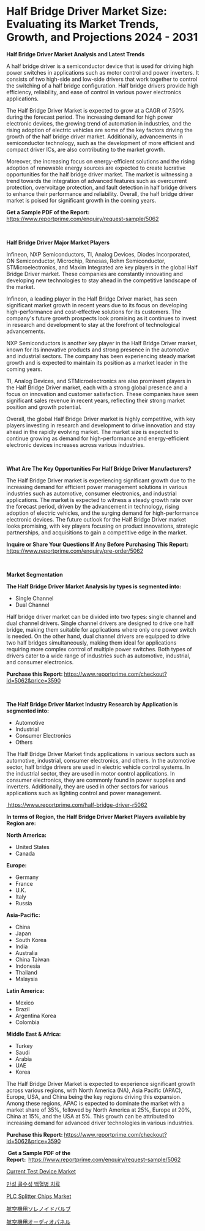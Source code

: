 <p><h1>Half Bridge Driver Market Size: Evaluating its Market Trends, Growth, and Projections 2024 - 2031</h1></p><p><strong>Half Bridge Driver Market Analysis and Latest Trends</strong></p>
<p><p>A half bridge driver is a semiconductor device that is used for driving high power switches in applications such as motor control and power inverters. It consists of two high-side and low-side drivers that work together to control the switching of a half bridge configuration. Half bridge drivers provide high efficiency, reliability, and ease of control in various power electronics applications.</p><p>The Half Bridge Driver Market is expected to grow at a CAGR of 7.50% during the forecast period. The increasing demand for high power electronic devices, the growing trend of automation in industries, and the rising adoption of electric vehicles are some of the key factors driving the growth of the half bridge driver market. Additionally, advancements in semiconductor technology, such as the development of more efficient and compact driver ICs, are also contributing to the market growth.</p><p>Moreover, the increasing focus on energy-efficient solutions and the rising adoption of renewable energy sources are expected to create lucrative opportunities for the half bridge driver market. The market is witnessing a trend towards the integration of advanced features such as overcurrent protection, overvoltage protection, and fault detection in half bridge drivers to enhance their performance and reliability. Overall, the half bridge driver market is poised for significant growth in the coming years.</p></p>
<p><strong>Get a Sample PDF of the Report:&nbsp;</strong> <a href="https://www.reportprime.com/enquiry/request-sample/5062">https://www.reportprime.com/enquiry/request-sample/5062</a></p>
<p>&nbsp;</p>
<p><strong>Half Bridge Driver Major Market Players</strong></p>
<p><p>Infineon, NXP Semiconductors, TI, Analog Devices, Diodes Incorporated, ON Semiconductor, Microchip, Renesas, Rohm Semiconductor, STMicroelectronics, and Maxim Integrated are key players in the global Half Bridge Driver market. These companies are constantly innovating and developing new technologies to stay ahead in the competitive landscape of the market.</p><p>Infineon, a leading player in the Half Bridge Driver market, has seen significant market growth in recent years due to its focus on developing high-performance and cost-effective solutions for its customers. The company's future growth prospects look promising as it continues to invest in research and development to stay at the forefront of technological advancements.</p><p>NXP Semiconductors is another key player in the Half Bridge Driver market, known for its innovative products and strong presence in the automotive and industrial sectors. The company has been experiencing steady market growth and is expected to maintain its position as a market leader in the coming years.</p><p>TI, Analog Devices, and STMicroelectronics are also prominent players in the Half Bridge Driver market, each with a strong global presence and a focus on innovation and customer satisfaction. These companies have seen significant sales revenue in recent years, reflecting their strong market position and growth potential.</p><p>Overall, the global Half Bridge Driver market is highly competitive, with key players investing in research and development to drive innovation and stay ahead in the rapidly evolving market. The market size is expected to continue growing as demand for high-performance and energy-efficient electronic devices increases across various industries.</p></p>
<p>&nbsp;</p>
<p><strong>What Are The Key Opportunities For Half Bridge Driver Manufacturers?</strong></p>
<p><p>The Half Bridge Driver market is experiencing significant growth due to the increasing demand for efficient power management solutions in various industries such as automotive, consumer electronics, and industrial applications. The market is expected to witness a steady growth rate over the forecast period, driven by the advancement in technology, rising adoption of electric vehicles, and the surging demand for high-performance electronic devices. The future outlook for the Half Bridge Driver market looks promising, with key players focusing on product innovations, strategic partnerships, and acquisitions to gain a competitive edge in the market.</p></p>
<p><strong>Inquire or Share Your Questions If Any Before Purchasing This Report:</strong> <a href="https://www.reportprime.com/enquiry/pre-order/5062">https://www.reportprime.com/enquiry/pre-order/5062</a></p>
<p>&nbsp;</p>
<p><strong>Market Segmentation</strong></p>
<p><strong>The Half Bridge Driver Market Analysis by types is segmented into:</strong></p>
<p><ul><li>Single Channel</li><li>Dual Channel</li></ul></p>
<p><p>Half bridge driver market can be divided into two types: single channel and dual channel drivers. Single channel drivers are designed to drive one half bridge, making them suitable for applications where only one power switch is needed. On the other hand, dual channel drivers are equipped to drive two half bridges simultaneously, making them ideal for applications requiring more complex control of multiple power switches. Both types of drivers cater to a wide range of industries such as automotive, industrial, and consumer electronics.</p></p>
<p><strong>Purchase this Report:&nbsp;</strong><a href="https://www.reportprime.com/checkout?id=5062&price=3590">https://www.reportprime.com/checkout?id=5062&price=3590</a></p>
<p>&nbsp;</p>
<p><strong>The Half Bridge Driver Market Industry Research by Application is segmented into:</strong></p>
<p><ul><li>Automotive</li><li>Industrial</li><li>Consumer Electronics</li><li>Others</li></ul></p>
<p><p>The Half Bridge Driver Market finds applications in various sectors such as automotive, industrial, consumer electronics, and others. In the automotive sector, half bridge drivers are used in electric vehicle control systems. In the industrial sector, they are used in motor control applications. In consumer electronics, they are commonly found in power supplies and inverters. Additionally, they are used in other sectors for various applications such as lighting control and power management.</p></p>
<p><a href="https://www.reportprime.com/half-bridge-driver-r5062">&nbsp;https://www.reportprime.com/half-bridge-driver-r5062</a></p>
<p><strong>In terms of Region, the Half Bridge Driver Market Players available by Region are:</strong></p>
<p>
    <p> <strong> North America: </strong>
        <ul>
            <li>United States</li>
            <li>Canada</li>
        </ul>
        </p> 
    <p> <strong> Europe: </strong>
        <ul>
            <li>Germany</li>
            <li>France</li>
            <li>U.K.</li>
            <li>Italy</li>
            <li>Russia</li>
        </ul>
        </p> 
    <p> <strong> Asia-Pacific: </strong>
        <ul>
            <li>China</li>
            <li>Japan</li>
            <li>South Korea</li>
            <li>India</li>
            <li>Australia</li>
            <li>China Taiwan</li>
            <li>Indonesia</li>
            <li>Thailand</li>
            <li>Malaysia</li>
        </ul>
        </p> 
    <p> <strong> Latin America: </strong>
        <ul>
            <li>Mexico</li>
            <li>Brazil</li>
            <li>Argentina Korea</li>
            <li>Colombia</li>
        </ul>
        </p> 
    <p> <strong> Middle East & Africa: </strong>
        <ul>
            <li>Turkey</li>
            <li>Saudi</li>
            <li>Arabia</li>
            <li>UAE</li>
            <li>Korea</li>
        </ul>
    </p>
    </p>
<p><p>The Half Bridge Driver Market is expected to experience significant growth across various regions, with North America (NA), Asia Pacific (APAC), Europe, USA, and China being the key regions driving this expansion. Among these regions, APAC is expected to dominate the market with a market share of 35%, followed by North America at 25%, Europe at 20%, China at 15%, and the USA at 5%. This growth can be attributed to increasing demand for advanced driver technologies in various industries.</p></p>
<p><strong>Purchase this Report: </strong><a href="https://www.reportprime.com/checkout?id=5062&price=3590">https://www.reportprime.com/checkout?id=5062&price=3590</a></p>
<p>&nbsp;<strong>Get a Sample PDF of the Report:&nbsp;&nbsp;</strong><a href="https://www.reportprime.com/enquiry/request-sample/5062">https://www.reportprime.com/enquiry/request-sample/5062</a></p>
<p><strong></strong></p>
<p><p><a href="https://github.com/vregtldg37/Market-Research-Report-List-1/blob/main/current-test-device-market.md">Current Test Device Market</a></p><p><a href="https://medium.com/@tammyholmes1955/%EC%A0%84-%EC%84%B8%EA%B3%84-%EB%A7%8C%EC%84%B1-%EA%B3%A8%EC%88%98%EC%84%B1-%EB%B0%B1%ED%98%88%EB%B3%91-%EC%B9%98%EB%A3%8C-%EC%8B%9C%EC%9E%A5-%EC%9D%91%EC%9A%A9-%EC%B5%9C%EC%A2%85-%EC%82%AC%EC%9A%A9-%EC%82%B0%EC%97%85-%EC%9C%A0%ED%98%95-%EC%9E%A5%EB%B9%84-%EB%B0%8F-%EC%A7%80%EC%97%AD%EC%97%90-%EC%B4%88%EC%A0%90%EC%9D%84-%EB%A7%9E%EC%B6%98-%EB%B6%84%EC%84%9D-%EB%B0%8F-%EC%98%88%EC%B8%A1-2024-2031-78117443cc39">만성 골수성 백혈병 치료</a></p><p><a href="https://medium.com/@enosstark/plc-splitter-chips-market-overview-global-market-trends-and-future-prospects-from-2024-to-2031-49e7e2e0c16a">PLC Splitter Chips Market</a></p><p><a href="https://medium.com/@elenorkiehn/%E8%88%AA%E7%A9%BA%E6%A9%9F%E7%94%A8%E3%82%BD%E3%83%AC%E3%83%8E%E3%82%A4%E3%83%89%E3%83%90%E3%83%AB%E3%83%96%E5%B8%82%E5%A0%B4-%E3%82%B0%E3%83%AD%E3%83%BC%E3%83%90%E3%83%AB%E3%81%8A%E3%82%88%E3%81%B3%E5%9C%B0%E5%9F%9F%E5%88%A5%E5%88%86%E6%9E%90-%E5%9C%B0%E5%9F%9F-%E5%9B%BD%E3%83%AC%E3%83%99%E3%83%AB%E5%88%86%E6%9E%90-%E7%AB%B6%E4%BA%89%E7%92%B0%E5%A2%83%E3%81%AB%E7%84%A6%E7%82%B9%E3%82%92%E5%BD%93%E3%81%A6%E3%81%9F%E5%88%86%E6%9E%90%E3%81%A8%E4%BA%88%E6%B8%AC-2024%E5%B9%B4%E3%81%8B%E3%82%892031%E5%B9%B4%E3%81%BE%E3%81%A7-7100df0d0f75">航空機用ソレノイドバルブ</a></p><p><a href="https://medium.com/@brayanborer2023/%E8%88%AA%E7%A9%BA%E6%A9%9F%E3%82%AA%E3%83%BC%E3%83%87%E3%82%A3%E3%82%AA%E3%83%91%E3%83%8D%E3%83%AB%E5%B8%82%E5%A0%B4%E3%81%AE%E8%A6%8F%E6%A8%A1%E3%81%AF13-6-%E3%81%AEcagr%E3%81%A7%E6%88%90%E9%95%B7%E3%81%97%E3%81%A6%E3%81%8A%E3%82%8A-%E3%81%93%E3%81%AE%E3%83%AC%E3%83%9D%E3%83%BC%E3%83%88%E3%81%AF2024%E5%B9%B4%E3%81%8B%E3%82%892031%E5%B9%B4%E3%81%BE%E3%81%A7%E3%81%AE%E3%82%BF%E3%82%A4%E3%83%97-%E3%82%A2%E3%83%97%E3%83%AA%E3%82%B1%E3%83%BC%E3%82%B7%E3%83%A7%E3%83%B3-%E6%88%90%E9%95%B7-%E4%BA%88%E6%B8%AC%E3%81%AB%E3%82%88%E3%82%8B%E5%88%86%E6%9E%90%E3%82%92%E3%82%AB%E3%83%90%E3%83%BC%E3%81%97%E3%81%A6%E3%81%84%E3%81%BE%E3%81%99-4f940468d3b2">航空機用オーディオパネル</a></p></p>